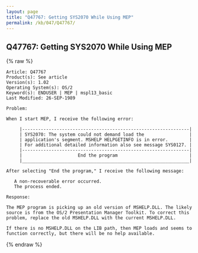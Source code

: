 ```yaml
---
layout: page
title: "Q47767: Getting SYS2070 While Using MEP"
permalink: /kb/047/Q47767/
---
```


## Q47767: Getting SYS2070 While Using MEP

{% raw %}

	Article: Q47767
	Product(s): See article
	Version(s): 1.02
	Operating System(s): OS/2
	Keyword(s): ENDUSER | MEP | mspl13_basic
	Last Modified: 26-SEP-1989
	
	Problem:
	
	When I start MEP, I receive the following error:
	
	     |---------------------------------------------------------------|
	     | SYS2070: The system could not demand load the                 |
	     | application's segment. MSHELP HELPGETINFO is in error.        |
	     | For additional detailed information also see message SYS0127. |
	     |---------------------------------------------------------------|
	     |                     End the program                           |
	     |_______________________________________________________________|
	
	After selecting "End the program," I receive the following message:
	
	   A non-recoverable error occurred.
	   The process ended.
	
	Response:
	
	The MEP program is picking up an old version of MSHELP.DLL. The likely
	source is from the OS/2 Presentation Manager Toolkit. To correct this
	problem, replace the old MSHELP.DLL with the current MSHELP.DLL.
	
	If there is no MSHELP.DLL on the LIB path, then MEP loads and seems to
	function correctly, but there will be no help available.

{% endraw %}

